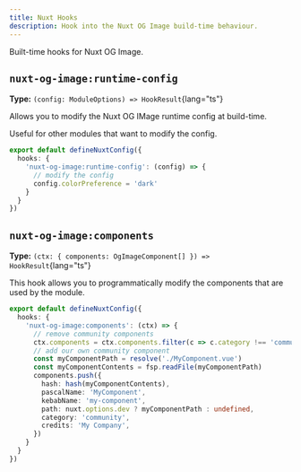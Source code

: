 ```yaml
---
title: Nuxt Hooks
description: Hook into the Nuxt OG Image build-time behaviour.
---
```


Built-time hooks for Nuxt OG Image.

## `nuxt-og-image:runtime-config`

**Type:** `(config: ModuleOptions) => HookResult`{lang="ts"}

Allows you to modify the Nuxt OG IMage runtime config at build-time.

Useful for other modules that want to modify the config.

```ts [nuxt.config.ts]
export default defineNuxtConfig({
  hooks: {
    'nuxt-og-image:runtime-config': (config) => {
      // modify the config
      config.colorPreference = 'dark'
    }
  }
})
```

## `nuxt-og-image:components`

**Type:** `(ctx: { components: OgImageComponent[] }) => HookResult`{lang="ts"}

This hook allows you to programmatically modify the components that are used by the module.

```ts [nuxt.config.ts]
export default defineNuxtConfig({
  hooks: {
    'nuxt-og-image:components': (ctx) => {
      // remove community components
      ctx.components = ctx.components.filter(c => c.category !== 'community')
      // add our own community component
      const myComponentPath = resolve('./MyComponent.vue')
      const myComponentContents = fsp.readFile(myComponentPath)
      components.push({
        hash: hash(myComponentContents),
        pascalName: 'MyComponent',
        kebabName: 'my-component',
        path: nuxt.options.dev ? myComponentPath : undefined,
        category: 'community',
        credits: 'My Company',
      })
    }
  }
})
```
